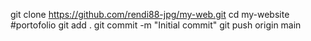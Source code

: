 git clone https://github.com/rendi88-jpg/my-web.git
cd my-website
#portofolio
git add .
git commit -m "Initial commit"
git push origin main
